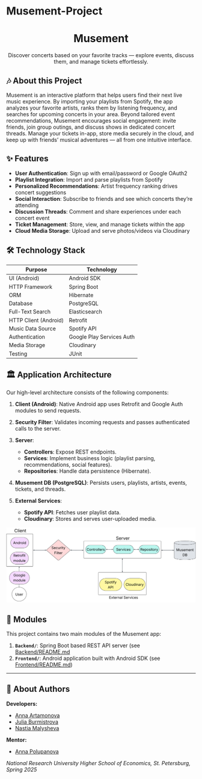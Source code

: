 # Musement-Project

<div align="center">
  <h1>Musement</h1>
  <p>Discover concerts based on your favorite tracks — explore events, discuss them, and manage tickets effortlessly.</p>
</div>

## 🎶 About this Project

Musement is an interactive platform that helps users find their next live music experience. By importing your playlists from Spotify, the app analyzes your favorite artists, ranks them by listening frequency, and searches for upcoming concerts in your area. Beyond tailored event recommendations, Musement encourages social engagement: invite friends, join group outings, and discuss shows in dedicated concert threads. Manage your tickets in-app, store media securely in the cloud, and keep up with friends’ musical adventures — all from one intuitive interface.

## ✨ Features

* **User Authentication**: Sign up with email/password or Google OAuth2
* **Playlist Integration**: Import and parse playlists from Spotify
* **Personalized Recommendations**: Artist frequency ranking drives concert suggestions
* **Social Interaction**: Subscribe to friends and see which concerts they’re attending
* **Discussion Threads**: Comment and share experiences under each concert event
* **Ticket Management**: Store, view, and manage tickets within the app
* **Cloud Media Storage**: Upload and serve photos/videos via Cloudinary

## 🛠️ Technology Stack

| Purpose               | Technology                |
| --------------------- | ------------------------- |
| UI (Android)          | Android SDK               |
| HTTP Framework        | Spring Boot               |
| ORM                   | Hibernate                 |
| Database              | PostgreSQL                |
| Full-Text Search      | Elasticsearch             |
| HTTP Client (Android) | Retrofit                  |
| Music Data Source     | Spotify API               |
| Authentication        | Google Play Services Auth |
| Media Storage         | Cloudinary                |
| Testing               | JUnit                     |

## 🏛️ Application Architecture

Our high-level architecture consists of the following components:

1. **Client (Android)**: Native Android app uses Retrofit and Google Auth modules to send requests.
2. **Security Filter**: Validates incoming requests and passes authenticated calls to the server.
3. **Server**:

    * **Controllers**: Expose REST endpoints.
    * **Services**: Implement business logic (playlist parsing, recommendations, social features).
    * **Repositories**: Handle data persistence (Hibernate).
4. **Musement DB (PostgreSQL)**: Persists users, playlists, artists, events, tickets, and threads.
5. **External Services**:

    * **Spotify API**: Fetches user playlist data.
    * **Cloudinary**: Stores and serves user-uploaded media.

![Architecture Diagram](architecture2.png)

## 🧩 Modules

This project contains two main modules of the Musement app:

1. **`Backend/`**: Spring Boot based REST API server (see [Backend/README.md](https://github.com/MusementProject/Backend/blob/main/README.md)  
2. **`Frontend/`**: Android application built with Android SDK (see [Frontend/README.md](https://github.com/MusementProject/Frontend/blob/main/README.md))

---

## 👥 About Authors

**Developers:**

* [Anna Artamonova](https://github.com/chepyr)
* [Julia Burmistrova](https://github.com/gtmnnn)
* [Nastia Malysheva](https://github.com/MalyshevaAN)

**Mentor:**

* [Anna Polupanova](https://github.com/polupanovaanna)

*National Research University Higher School of Economics, St. Petersburg, Spring 2025*
